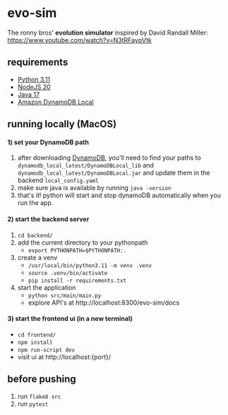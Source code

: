 # evo-sim

The ronny bros' **evolution simulator**  inspired by David Randall Miller: https://www.youtube.com/watch?v=N3tRFayqVtk

## requirements

- [Python 3.11](https://www.python.org/downloads/)
- [NodeJS 20](https://nodejs.org/en/download)
- [Java 17](https://www.oracle.com/java/technologies/downloads/#java17)
- [Amazon DynamoDB Local](https://docs.aws.amazon.com/amazondynamodb/latest/developerguide/DynamoDBLocal.DownloadingAndRunning.html)

## running locally (MacOS)

#### 1) set your DynamoDB path
1) after downloading [DynamoDB](https://docs.aws.amazon.com/amazondynamodb/latest/developerguide/DynamoDBLocal.DownloadingAndRunning.html), you'll need to find your paths to `dynamodb_local_latest/DynamoDBLocal_lib` and `dynamodb_local_latest/DynamoDBLocal.jar` and update them in the backend `local_config.yaml`
2) make sure java is available by running `java -version`
3) that's it! python will start and stop dynamoDB automatically when you run the app.

#### 2) start the backend server
1) `cd backend/`
2) add the current directory to your pythonpath
    - `export PYTHONPATH=$PYTHONPATH:.`
3) create a venv
    - `/usr/local/bin/python3.11 -m venv .venv`
    - `source .venv/bin/activate`
    - `pip install -r requirements.txt`
4) start the application
    - `python src/main/main.py`
    - explore API's at http://localhost:8300/evo-sim/docs

#### 3) start the frontend ui (in a new terminal)
- `cd frontend/`
- `npm install`
- `npm run-script dev`
- visit ui at http://localhost:{port}/

## before pushing
1) run `flake8 src`
2) run `pytest`
